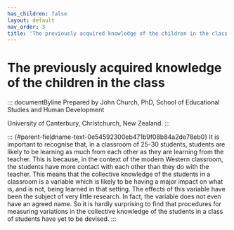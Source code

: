 ```yaml
---
has_children: false
layout: default
nav_order: 3
title: 'The previously acquired knowledge of the children in the class '
---
```

# The previously acquired knowledge of the children in the class 


::: documentByline
Prepared by John Church, PhD, School of Educational Studies and Human
Development

University of Canterbury, Christchurch, New Zealand.
:::

::: {#parent-fieldname-text-0e54592300eb471b9f08b84a2de78eb0}
It is important to recognise that, in a classroom of 25-30 students,
students are likely to be learning as much from each other as they are
learning from the teacher. This is because, in the context of the modern
Western classroom, the students have more contact with each other than
they do with the teacher. This means that the collective knowledge of
the students in a classroom is a variable which is likely to be having a
major impact on what is, and is not, being learned in that setting. The
effects of this variable have been the subject of very little research.
In fact, the variable does not even have an agreed name. So it is hardly
surprising to find that procedures for measuring variations in the
collective knowledge of the students in a class of students have yet to
be devised.
:::
